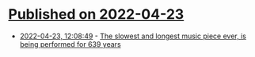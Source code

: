 # [Published on 2022-04-23](index.md)

* [2022-04-23, 12:08:49](https://news.ycombinator.com/item?id=31133562) - [The slowest and longest music piece ever, is being performed for 639 years](https://universes.art/en/specials/john-cage-organ-project-halberstadt#c29094)
